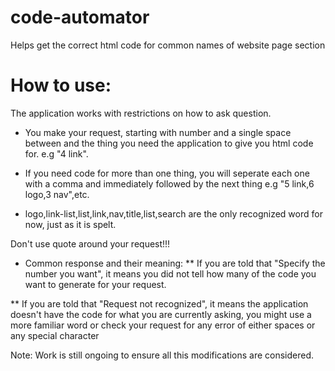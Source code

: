 # code-automator
Helps get the correct html code for common names of website page section


# How to use:
The application works with restrictions on how to ask question. 
- You make your request, starting with number and a single space between and the thing you need the application to give you html code for. e.g "4 link". 

- If you need code for more than one thing, you will seperate each one with a comma and immediately followed by the next thing e.g "5 link,6 logo,3 nav",etc.

- logo,link-list,list,link,nav,title,list,search are the only recognized word for now, just as it is spelt.

Don't use quote around your request!!!


- Common response and their meaning:
** If you are told that "Specify the number you want", it means you did not tell how many of the code you want to generate for your request.

** If you are told that "Request not recognized", it means the application doesn't have the code for what you are currently asking, you might use a more familiar word or check your request for any error of either spaces or any special character

Note: Work is still ongoing to ensure all this modifications are considered.
